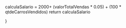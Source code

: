 calculaSalario = 2000+ (valorTotalVendas * 0.05) + (100 * qtdeCarrosVendidos)
return calculaSalario
  
} 
